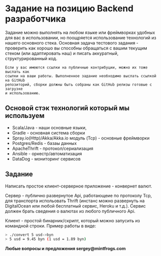 # Задание на позицию Backend разработчика

Задание можно выполнять на любом языке или фреймворках удобных для вас
в использовании, но поощряется использование технологий из нашего
основного стека. Основная задача тестового задания - проверить как хорошо вы
способны обращаться с вашим текущим стеком (или адаптировать наш) и писать
аккуратный, структурированный код.

```
Если у вас имеются ссылки на публичные контрибуции, можно их тоже выслать как
ссылки на ваши работы. Выполненное задание необходимо выслать ссылкой на GitHub
репозиторий, сборки должны быть собраны как GitHub релизы готовые с загрузке
и использованию.
```

## Основой стэк технологий который мы используем

- Scala/Java - наши основные языки,
- Gradle - основная система сборки
- Spray.io(Http)/Akka/Akka.io модуль (Tcp) - основные фреймворки
- Postgres/Redis - базаы данных
- ApacheThrift - протокол/сериализация
- Ansible - оркестр/автоматизация
- DataDog - мониторинг сервисов

## Задание

Написать простое клиент-серверное приложение - конвернет валют.

Сервер - публично развернутое Api, работающеие по протоколу Tcp, для
транспорта испольовать Thrift (инстанс можно развернуть на DigitalOcean
или любой бесплатный сервис, Heroku и т.д.). Сервис должен брать сведения
о валютах из любого публичного Api.

Клиент - простой бинарник/скрипт, который можно запусить из командной
строки. Пример работы в виде:

```bash
> ./convert 5 usd->byn
> 5 usd = 9.45 byn (1 usd = 1.89 byn)
```

__Любые вопросы и предложения sergey@mintfrogs.com__
